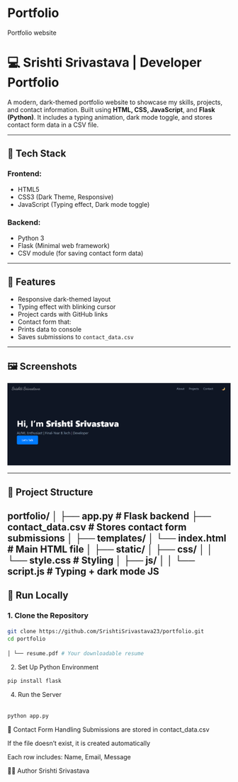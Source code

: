 # Portfolio
Portfolio website
# 💻 Srishti Srivastava | Developer Portfolio

A modern, dark-themed portfolio website to showcase my skills, projects, and contact information. Built using **HTML, CSS, JavaScript**, and **Flask (Python)**. It includes a typing animation, dark mode toggle, and stores contact form data in a CSV file.


---

## 🧩 Tech Stack

### Frontend:
- HTML5
- CSS3 (Dark Theme, Responsive)
- JavaScript (Typing effect, Dark mode toggle)

### Backend:
- Python 3
- Flask (Minimal web framework)
- CSV module (for saving contact form data)

---

## 🎯 Features

-  Responsive dark-themed layout
-  Typing effect with blinking cursor
-  Project cards with GitHub links
-  Contact form that:
  - Prints data to console
  - Saves submissions to `contact_data.csv`

---

## 🖼️ Screenshots

![Screenshot](SS.png) <!-- Optional -->

---

## 📂 Project Structure

portfolio/
│
├── app.py # Flask backend
├── contact_data.csv # Stores contact form submissions
│
├── templates/
│ └── index.html # Main HTML file
│
├── static/
│ ├── css/
│ │ └── style.css # Styling
│ ├── js/
│ │ └── script.js # Typing + dark mode JS
---

## 🚀 Run Locally

### 1. Clone the Repository

```bash
git clone https://github.com/SrishtiSrivastava23/portfolio.git
cd portfolio

│ └── resume.pdf # Your downloadable resume
```

2. Set Up Python Environment

```bash
pip install flask
```

4. Run the Server

```bash

python app.py
```

📝 Contact Form Handling
Submissions are stored in contact_data.csv

If the file doesn’t exist, it is created automatically

Each row includes: Name, Email, Message

👩‍💻 Author
Srishti Srivastava
